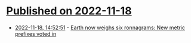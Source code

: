 # [Published on 2022-11-18](index.md)

* [2022-11-18, 14:52:51](https://news.ycombinator.com/item?id=33655544) - [Earth now weighs six ronnagrams: New metric prefixes voted in](https://phys.org/news/2022-11-earth-ronnagrams-metric-prefixes-voted.html)
